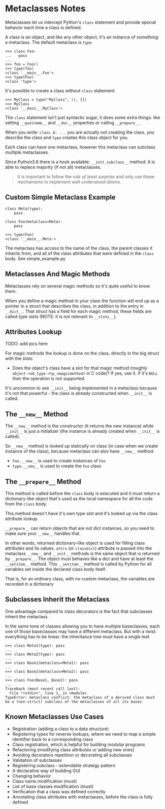 # Metaclasses Notes

Metaclasses let us intercept Python's `class` statement and provide special behavior each time a class is defined.

A class is an object, and like any other object, it's an instance of something: a metaclass. The default metaclass is `type`.

```
>>> class Foo:
...   pass
... 
>>> foo = Foo()
>>> type(foo)
<class '__main__.Foo'>
>>> type(Foo)
<class 'type'>
```

It's possible to create a class without `class` statement:

```
>>> MyClass = type("MyClass", (), {})
>>> MyClass
<class '__main__.MyClass'>
```

The `class` statement isn't just syntactic sugar, it does some extra things: like setting `__qualname__` and `__doc__` properties or calling `__prepare__`.

When you write: `class A: ...` you are actually not creating the class, 
you describe the class and `type` creates this class object for you.

Each class can have one metaclass, however this metaclass can subclass multiple metaclasses.

Since Python3.6 there is a hook available: `__init_subclass__` method. It is able to replace majority (if not all) metaclasses.

> It is important to follow the *rule of least surprise* and only use these mechanisms 
> to implement well-understood idioms.

## Custom Simple Metaclass Example

```
class Meta(type):
    pass

class Foo(metaclass=Meta):
    pass

>>> type(Foo)
<class '__main__.Meta'>
```

The metaclass has access to the name of the class, the parent classes it inherits from, 
and all of the class attributes that were defined in the `class` body. See simple_example.py

## Metaclasses And Magic Methods

Metaclasses rely on several magic methods so it's quite useful to know them.

When you define a magic method in your class the function will end up as a pointer in a struct that describes the class, 
in addition to the entry in `__dict__`. That struct has a field for each magic method, these fields are called *type slots* 
(NOTE: it is not relevant to `__slots__`).

## Attributes Lookup

TODO: add pics here

For magic methods the lookup is done on the class, directly in the big struct with the slots:

- Does the object's class have a slot for that magic method (roughly `object->ob_type->tp_<magicmethod>` in C code)? 
  If yes, use it. If it's `NULL` then the operation is not supported.

It's uncommon to see `__init__` being implemented in a metaclass because it's not that powerful - 
the class is already constructed when `__init__` is called.

## The `__new__` Method

The `__new__` method is the constructor (it returns the new instance) while `__init__` 
is just a initializer (the instance is already created when `__init__` is called).

So `__new__` method is looked up statically on class (in case when we create instance of the class), because 
metaclass can also have `__new__` method:

- `Foo.__new__` is used to create instances of `Foo`
- `type.__new__` is used to create the `Foo` class

## The `__prepare__` Method

This method is called before the `class` body is executed and it must return a dictionary-like object 
that's used as the local namespace for all the code from the `class` body.

This method doesn't have it's own type slot and it's looked up via the class attribute lookup.

`__prepare__` can return objects that are not dict instances, so you need to make sure your `__new__` handles that.

In other words, returned dictionary-like object is used for filling class attributes and its values. 
`attrs` (or `classdict`) attribute is passed into the metaclass `__new__` and `__init__` methods is 
the same object that is returned by `__prepare__`. The object must behaves like a dict and have at 
least the `__setitem__` method. This `__setitem__` method is called by Python for all variables 
set inside the declared class body itself.

That is, for an ordinary class, with no custom metaclass, the variables are recorded in a dictionary

## Subclasses Inherit the Metaclass

One advantage compared to class decorators is the fact that subclasses inherit the metaclass.

In the same tone of classes allowing you to have multiple baseclasses, each one of those baseclasses may have a different metaclass. But with a twist: everything has to be linear: the inheritance tree must have a single leaf.

```
>>> class Meta1(type): pass
... 
>>> class Meta2(type): pass
... 
>>> class Base1(metaclass=Meta1): pass
... 
>>> class Base2(metaclass=Meta2): pass
... 
>>> class Foo(Base1, Base2): pass
... 
Traceback (most recent call last):
  File "<stdin>", line 1, in <module>
TypeError: metaclass conflict: the metaclass of a derived class must be a (non-strict) subclass of the metaclasses of all its bases
```

## Known Metaclasses Use Cases

- Registration (adding a class to a data structure)
- Registering types for reverse lookups, where we need to map a simple identifier back to a corresponding class
- Class registration, which is helpful for building modular programs
- Refactoring (modifying class attributes or adding new ones)
- Avoiding decorators repetition or decorating all subclasses
- Validation of subclasses
- Registering subclass - extendable strategy pattern
- A declarative way of building GUI
- Changing behavior
- Class name modification (must)
- List of base classes modification (must)
- Verification that a class was defined correctly
- Annotating class attributes with metaclasses, before the class is fully defined
